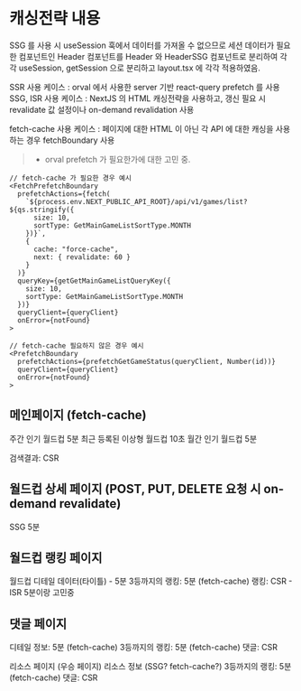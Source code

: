 # 캐싱전략 내용

SSG 를 사용 시 useSession 훅에서 데이터를 가져올 수 없으므로 세션 데이터가 필요한 컴포넌트인 Header 컴포넌트를
Header 와 HeaderSSG 컴포넌트로 분리하여 각각 useSession, getSession 으로 분리하고 layout.tsx 에 각각 적용하였음.

SSR 사용 케이스 : orval 에서 사용한 server 기반 react-query prefetch 를 사용<br />
SSG, ISR 사용 케이스 : NextJS 의 HTML 캐싱전략을 사용하고, 갱신 필요 시 revalidate 값 설정이나 on-demand revalidation 사용

fetch-cache 사용 케이스 : 페이지에 대한 HTML 이 아닌 각 API 에 대한 캐싱을 사용하는 경우 fetchBoundary 사용

> - orval prefetch 가 필요한가에 대한 고민 중.

```TS
// fetch-cache 가 필요한 경우 예시
<FetchPrefetchBoundary
  prefetchActions={fetch(
    `${process.env.NEXT_PUBLIC_API_ROOT}/api/v1/games/list?${qs.stringify({
      size: 10,
      sortType: GetMainGameListSortType.MONTH
    })}`,
    {
      cache: "force-cache",
      next: { revalidate: 60 }
    }
  )}
  queryKey={getGetMainGameListQueryKey({
    size: 10,
    sortType: GetMainGameListSortType.MONTH
  })}
  queryClient={queryClient}
  onError={notFound}
>
```

```TS
// fetch-cache 필요하지 않은 경우 예시
<PrefetchBoundary
  prefetchActions={prefetchGetGameStatus(queryClient, Number(id))}
  queryClient={queryClient}
  onError={notFound}
>
```

## 메인페이지 (fetch-cache)

주간 인기 월드컵 5분
최근 등록된 이상형 월드컵 10초
월간 인기 월드컵 5분

검색결과: CSR

## 월드컵 상세 페이지 (POST, PUT, DELETE 요청 시 on-demand revalidate)

SSG 5분

## 월드컵 랭킹 페이지

월드컵 디테일 데이터(타이틀) - 5분
3등까지의 랭킹: 5분 (fetch-cache)
랭킹: CSR - ISR 5분이랑 고민중

## 댓글 페이지

디테일 정보: 5분 (fetch-cache)
3등까지의 랭킹: 5분 (fetch-cache)
댓글: CSR

리소스 페이지 (우승 페이지)
리소스 정보 (SSG? fetch-cache?)
3등까지의 랭킹: 5분 (fetch-cache)
댓글: CSR
